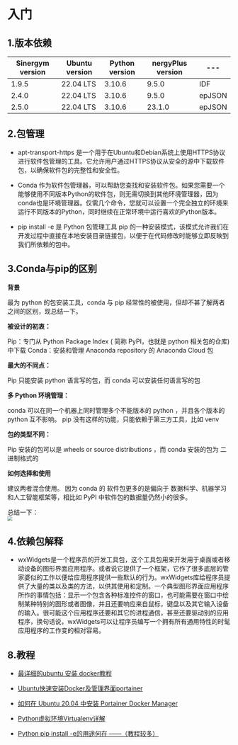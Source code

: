 # 入门

## 1.版本依赖
|Sinergym version | Ubuntu version | Python version | nergyPlus version  | --- |
|---|---|---|---|---|
|1.9.5  |22.04 LTS  |3.10.6  |9.5.0   |  IDF |
|2.4.0  |22.04 LTS  |3.10.6  |9.5.0   |epJSON|
|2.5.0  |22.04 LTS  |3.10.6  |23.1.0  |epJSON|

## 2.包管理
- apt-transport-https 是一个用于在Ubuntu和Debian系统上使用HTTPS协议进行软件包管理的工具。它允许用户通过HTTPS协议从安全的源中下载软件包，以确保软件包的完整性和安全性。 

- Conda 作为软件包管理器，可以帮助您查找和安装软件包。如果您需要一个能够使用不同版本Python的软件包，则无需切换到其他环境管理器，因为conda也是环境管理器。仅需几个命令，您就可以设置一个完全独立的环境来运行不同版本的Python，同时继续在正常环境中运行喜欢的Python版本。

- pip install -e 是 Python 包管理工具 pip 的一种安装模式，该模式允许我们在开发过程中直接在本地安装目录链接包，以便于在代码修改时能够立即反映到我们所依赖的包中。






## 3.Conda与pip的区别
**背景** 

最为 python 的包安装工具，conda 与 pip 经常性的被使用，但却不甚了解两者之间的区别，现总结一下。

**被设计的初衷：**

Pip：专门从 Python Package Index
 ( 简称 PyPI，也就是 python 相关包的仓库)中下载
 Conda：安装和管理 Anaconda repository 的 Anaconda Cloud 包

**最大的不同点：**

Pip 只能安装 python 语言写的包，而 conda 可以安装任何语言写的包

**多 Python 环境管理：**

conda 可以在同一个机器上同时管理多个不能版本的 python ，并且各个版本的 python 互不影响。
 pip 没有这样的功能，只能依赖于第三方工具，比如 venv

**包的类型不同：**

Pip 安装的包可以是 wheels or source distributions ，而 conda 安装的包为 二进制格式的

**如何选择和使用**

建议两者混合使用。
 因为 conda 的 软件包更多的是偏向于 数据科学、机器学习和人工智能框架等，相比如 PyPI 中软件包的数据量仍然小的很多。

总结一下：<br>
<img src="https://ask.qcloudimg.com/http-save/yehe-3680559/7e8799881d34d31f25c96ebaf208ac7a.png" style="zoom:67%;">

## 4.依赖包解释

- wxWidgets是一个程序员的开发工具包，这个工具包用来开发用于桌面或者移动设备的图形界面应用程序。或者说它提供了一个框架，它作了很多底层的管家婆似的工作以便给应用程序提供一些默认的行为。wxWidgets库给程序员提供了大量的类以及类的方法，以供其使用和定制。一个典型图形界面应用程序所作的事情包括：显示一个包含各种标准控件的窗口，也可能需要在窗口中绘制某种特别的图形或者图像，并且还要响应来自鼠标，键盘以及其它输入设备的输入。很可能这个应用程序还要和其它的进程通信，甚至还要驱动别的应用程序，换句话说，wxWidgets可以让程序员编写一个拥有所有通用特性的时髦应用程序的工作变的相对容易。

## 8.教程
- [最详细的ubuntu 安装 docker教程](https://zhuanlan.zhihu.com/p/651148141)

- [Ubuntu快速安装Docker及管理界面portainer](https://blog.csdn.net/qq_42411805/article/details/124506368#:~:text=Ubuntu%E5%BF%AB%E9%80%9F%E5%AE%89%E8%A3%85Docker%E5%8F%8A%E7%AE%A1%E7%90%86%E7%95%8C%E9%9D%A2portainer%201%201%20%E5%BC%80%E5%A7%8B%E5%AE%89%E8%A3%85%202%202%20%E9%AA%8C%E8%AF%81docker,3%203%20%E6%9B%B4%E6%8D%A2%E9%98%BF%E9%87%8C%E6%BA%90%204%204%20docker%20UI%E7%AE%A1%E7%90%86%E7%95%8C%E9%9D%A2)

- [如何在 Ubuntu 20.04 中安装 Portainer Docker Manager](https://digitalixy.com/linux/503438.html)

- [Python虚拟环境Virtualenv详解](https://zhuanlan.zhihu.com/p/338424040)

- [Python pip install -e的用途何在 ——（教程较多）](https://geek-docs.com/python/python-ask-answer/274_python_what_is_the_use_case_for_pip_install_e.html)